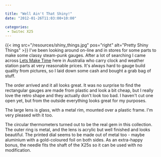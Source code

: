 ```yaml
---

title: "Well Ain't That Shiny!"
date: "2012-01-26T11:03:00+10:00"

categories:
 - Switec X25
---
```

{{< img src="/resources/shiny_things.jpg" pos="right" alt="Pretty Shiny Things" >}}
I've been looking around on-line and in stores for some parts to
make some classy steam-punk gauges.
After a lot of searching I came
across [Lets Make Time](http://www.letsmaketime.com.au)
here in Australia who carry clock and weather station
parts at very reasonable prices.
It's always hard to gauge build quality from pictures, so I laid
down some cash and bought a grab bag of stuff.
<!--more-->
The order arrived and it all looks great.
It was no surprise to find the rectangular gauges are made from
plastic and look a bit cheap, but I really love the retro shape
and they actually don't look too bad.  I haven't cut one open yet,
but from the outside everything looks great for my purposes.

The large lens is glass, with a metal rim, mounted over
a plastic frame.  I'm very pleased with it too.

The circular thermometers turned out to be the real gem in
this collection.  The outer ring is metal, and the lens is acrylic
but well finished and looks beautiful.  The printed dial seems to be made out
of metal too - maybe aluminium with a gold-coloured foil on both sides.
As an extra-happy bonus, the needle fits the shaft of the X25s so it
can be used with no modification.
